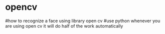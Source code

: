 # opencv
#how to recognize a face using library open cv 
#use python whenever you are using open cv it will do half of the work automatically 

